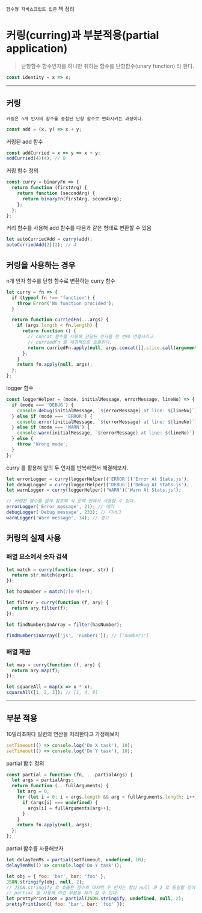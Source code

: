 `함수형 자바스크립트 입문` 책 정리

# 커링(curring)과 부분적용(partial application)

> 단항함수
> 함수인자를 하나만 취하는 함수를 단항함수(unary function) 라 한다.

```javascript
const identity = x => x;
```

---

## 커링

`커링은 n개 인자의 함수를 중첩된 단항 함수로 변화시키는 과정이다.`

```javascript
const add = (x, y) => x + y;
```

커링된 add 함수

```javascript
const addCurried = x => y => x + y;
addCurried(4)(4); // 8
```

커링 함수 정의

```javascript
const curry = binaryFn => {
  return function (firstArg) {
    return function (secondArg) {
      return binaryFn(firstArg, secondArg);
    };
  };
};
```

커리 함수를 사용해 add 함수를 다음과 같은 형태로 변환할 수 있음

```javascript
let autoCurriedAdd = curry(add);
autoCurriedAdd(2)(2); // 4
```

## 커링을 사용하는 경우

n개 인자 함수를 단항 함수로 변환하는 curry 함수

```javascript
let curry = fn => {
  if (typeof fn !== 'function') {
    throw Error('No function procided');
  }

  return function curriedFn(...args) {
    if (args.length < fn.length) {
      return function () {
        // concat 함수를 사용해 전달된 인자를 한 번에 연결시키고
        // curriedFn 을 재귀적으로 호출한다.
        return curriedFn.apply(null, args.concat([].slice.call(arguments)));
      };
    }
    return fn.apply(null, args);
  };
};
```

logger 함수

```javascript
const loggerHelper = (mode, initialMessage, errorMessage, lineNo) => {
  if (mode === 'DEBUG') {
    console.debug(initialMessage, `${errorMessage} at line: ${lineNo}`);
  } else if (mode === 'ERROR') {
    console.error(initialMessage, `${errorMessage} at line: ${lineNo}`);
  } else if (mode === 'WARN') {
    console.warn(initialMessage, `${errorMessage} at line: ${lineNo}`);
  } else {
    throw 'Wrong mode';
  }
};
```

curry 를 활용해 앞의 두 인자를 반복하면서 해결해보자.

```javascript
let errorLogger = curry(loggerHelper)('ERROR')('Error At Stats.js');
let debugLogger = curry(loggerHelper)('DEBUG')('Debug At Stats.js');
let warnLogger = curry(loggerHelper)('WARN')('Warn At Stats.js');

// 커링된 함수를 쉽게 참조해 각 문맥 안에서 사용할 수 있다.
errorLogger('Error message', 21); // 에러
debugLogger('Debug message', 233); // 디버그
warnLogger('Warn message', 34); // 경고
```

## 커링의 실제 사용

### 배열 요소에서 숫자 검색

```javascript
let match = curry(function (expr, str) {
  return str.match(expr);
});

let hasNumber = match(/[0-9]+/);

let filter = curry(function (f, ary) {
  return ary.filter(f);
});

let findNumbersInArray = filter(hasNumber);

findNumbersInArray(['js', 'number1']); // ["number1"]
```

### 배열 제곱

```javascript
let map = curry(function (f, ary) {
  return ary.map(f);
});

let squareAll = map(x => x * x);
squareAll([1, 2, 3]); // [1, 4, 9]
```

---

## 부분 적용

10밀리초마다 일련의 연산을 처리한다고 가정해보자

```javascript
setTimeout(() => console.log('Do X task'), 10);
setTimeout(() => console.log('Do Y task'), 10);
```

partial 함수 정의

```javascript
const partial = function (fn, ...partialArgs) {
  let args = partialArgs;
  return function (...fullArguments) {
    let arg = 0;
    for (let i = 0; i < args.length && arg < fullArguments.length; i++) {
      if (args[i] === undefined) {
        args[i] = fullArguments[arg++];
      }
    }
    return fn.apply(null, args);
  };
};
```

partial 함수를 사용해보자

```javascript
let delayTenMs = partial(setTimeout, undefined, 10);
delayTenMs(() => console.log('Do Y task'));
```

```javascript
let obj = { foo: 'bar', bar: 'foo' };
JSON.stringify(obj, null, 2);
// JSON.stringify 로 호출된 함수의 마지막 두 인자는 항상 null 과 2 로 동일할 것이다.
// partial 을 사용해 이런 부분을 제거 할 수 있다.
let prettyPrintJson = partial(JSON.stringify, undefined, null, 2);
prettyPrintJson({ foo: 'bar', bar: 'foo' });
```
